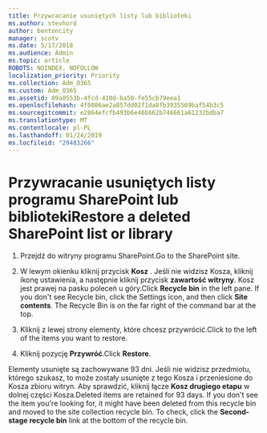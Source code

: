 ```yaml
---
title: Przywracanie usuniętych listy lub biblioteki
ms.author: stevhord
author: bentoncity
manager: scotv
ms.date: 5/17/2018
ms.audience: Admin
ms.topic: article
ROBOTS: NOINDEX, NOFOLLOW
localization_priority: Priority
ms.collection: Adm_O365
ms.custom: Adm_O365
ms.assetid: 09a0553b-4fcd-410d-ba50-fe55cb79eea1
ms.openlocfilehash: 4f0806ae2a857dd02f1da8fb3935569baf54b3c5
ms.sourcegitcommit: e2864efcfb493b6e46b662b746661a61232bdba7
ms.translationtype: MT
ms.contentlocale: pl-PL
ms.lasthandoff: 01/24/2019
ms.locfileid: "29483266"
---
```

# <a name="restore-a-deleted-sharepoint-list-or-library"></a><span data-ttu-id="ba6a8-102">Przywracanie usuniętych listy programu SharePoint lub biblioteki</span><span class="sxs-lookup"><span data-stu-id="ba6a8-102">Restore a deleted SharePoint list or library</span></span>

1. <span data-ttu-id="ba6a8-103">Przejdź do witryny programu SharePoint.</span><span class="sxs-lookup"><span data-stu-id="ba6a8-103">Go to the SharePoint site.</span></span>
    
2. <span data-ttu-id="ba6a8-p101">W lewym okienku kliknij przycisk **Kosz** . Jeśli nie widzisz Kosza, kliknij ikonę ustawienia, a następnie kliknij przycisk **zawartość witryny**. Kosz jest prawej na pasku poleceń u góry.</span><span class="sxs-lookup"><span data-stu-id="ba6a8-p101">Click **Recycle bin** in the left pane. If you don't see Recycle bin, click the Settings icon, and then click **Site contents**. The Recycle Bin is on the far right of the command bar at the top.</span></span>
    
3. <span data-ttu-id="ba6a8-107">Kliknij z lewej strony elementy, które chcesz przywrócić.</span><span class="sxs-lookup"><span data-stu-id="ba6a8-107">Click to the left of the items you want to restore.</span></span>
    
4. <span data-ttu-id="ba6a8-108">Kliknij pozycję **Przywróć**.</span><span class="sxs-lookup"><span data-stu-id="ba6a8-108">Click **Restore**.</span></span>
    
<span data-ttu-id="ba6a8-p102">Elementy usunięte są zachowywane 93 dni. Jeśli nie widzisz przedmiotu, którego szukasz, to może zostały usunięte z tego Kosza i przeniesione do Kosza zbioru witryn. Aby sprawdzić, kliknij łącze **Kosz drugiego etapu** w dolnej części Kosza.</span><span class="sxs-lookup"><span data-stu-id="ba6a8-p102">Deleted items are retained for 93 days. If you don't see the item you're looking for, it might have been deleted from this recycle bin and moved to the site collection recycle bin. To check, click the **Second-stage recycle bin** link at the bottom of the recycle bin.</span></span> 
  

